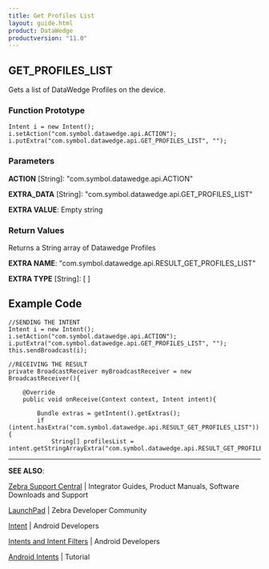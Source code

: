 ```yaml
---
title: Get Profiles List
layout: guide.html
product: DataWedge
productversion: "11.0"
---
```


## GET_PROFILES_LIST

Gets a list of DataWedge Profiles on the device.

### Function Prototype

    Intent i = new Intent();
    i.setAction("com.symbol.datawedge.api.ACTION");
    i.putExtra("com.symbol.datawedge.api.GET_PROFILES_LIST", "");

### Parameters

**ACTION** [String]: "com.symbol.datawedge.api.ACTION"

**EXTRA_DATA** [String]: "com.symbol.datawedge.api.GET_PROFILES_LIST"

**EXTRA VALUE**: Empty string

### Return Values

Returns a String array of Datawedge Profiles

**EXTRA NAME**: "com.symbol.datawedge.api.RESULT_GET_PROFILES_LIST"

**EXTRA TYPE** [String]: [ ]

## Example Code

    //SENDING THE INTENT
    Intent i = new Intent();
    i.setAction("com.symbol.datawedge.api.ACTION");
    i.putExtra("com.symbol.datawedge.api.GET_PROFILES_LIST", "");
    this.sendBroadcast(i);

    //RECEIVING THE RESULT
    private BroadcastReceiver myBroadcastReceiver = new BroadcastReceiver(){

    	@Override
    	public void onReceive(Context context, Intent intent){

    		Bundle extras = getIntent().getExtras();
    		if (intent.hasExtra("com.symbol.datawedge.api.RESULT_GET_PROFILES_LIST")){
    			String[] profilesList = intent.getStringArrayExtra("com.symbol.datawedge.api.RESULT_GET_PROFILES_LIST")


---

**SEE ALSO**:

[Zebra Support Central](https://www.zebra.com/us/en/support-downloads.html) | Integrator Guides, Product Manuals, Software Downloads and Support

[LaunchPad](https://developer.zebra.com/welcome) | Zebra Developer Community

[Intent](https://developer.android.com/reference/android/content/Intent.html) | Android Developers

[Intents and Intent Filters](http://developer.android.com/guide/components/intents-filters.html) | Android Developers

[Android Intents](http://www.vogella.com/tutorials/AndroidIntent/article.html) | Tutorial
